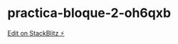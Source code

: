 # practica-bloque-2-oh6qxb

[Edit on StackBlitz ⚡️](https://stackblitz.com/edit/practica-bloque-2-oh6qxb)